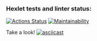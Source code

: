 ### Hexlet tests and linter status:
[![Actions Status](https://github.com/Grommor/python-project-lvl1/workflows/hexlet-check/badge.svg)](https://github.com/Grommor/python-project-lvl1/actions)
[![Maintainability](https://api.codeclimate.com/v1/badges/14290ae43e7640f39f9c/maintainability)](https://codeclimate.com/github/Grommor/python-project-lvl1/maintainability)


Take a look!
[![asciicast](https://asciinema.org/a/ZSIdVmyU1ixAEB12FfOAFc3CZ.png)](https://asciinema.org/a/ZSIdVmyU1ixAEB12FfOAFc3CZ)